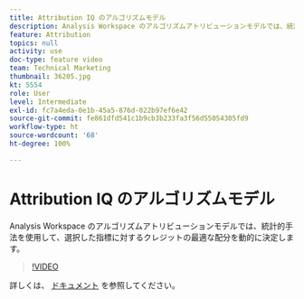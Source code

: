 ```yaml
---
title: Attribution IQ のアルゴリズムモデル
description: Analysis Workspace のアルゴリズムアトリビューションモデルでは、統計的手法を使用して、選択した指標に対するクレジットの最適な配分を動的に決定します。
feature: Attribution
topics: null
activity: use
doc-type: feature video
team: Technical Marketing
thumbnail: 36205.jpg
kt: 5554
role: User
level: Intermediate
exl-id: fc7a4eda-0e1b-45a5-876d-022b97ef6e42
source-git-commit: fe861dfd541c1b9cb3b233fa3f56d55054305fd9
workflow-type: ht
source-wordcount: '68'
ht-degree: 100%

---
```


# Attribution IQ のアルゴリズムモデル

Analysis Workspace のアルゴリズムアトリビューションモデルでは、統計的手法を使用して、選択した指標に対するクレジットの最適な配分を動的に決定します。

>[!VIDEO](https://video.tv.adobe.com/v/36205/?quality=12&learn=on)

詳しくは、 [ドキュメント](https://experienceleague.adobe.com/docs/analytics/analyze/analysis-workspace/attribution/algorithmic.html?lang=ja) を参照してください。
